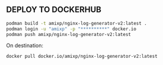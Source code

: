 
## DEPLOY TO DOCKERHUB

```bash
podman build -t amixp/nginx-log-generator-v2:latest .
podman login -u "amixp" -p "**********" docker.io
podman push amixp/nginx-log-generator-v2:latest
```

On destination:

`docker pull docker.io/amixp/nginx-log-generator-v2:latest`
